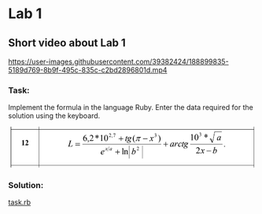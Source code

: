 # Lab 1

## Short video about Lab 1
https://user-images.githubusercontent.com/39382424/188899835-5189d769-8b9f-495c-835c-c2bd2896801d.mp4

### Task:
Implement the formula in the language Ruby.
Enter the data required for the solution using the keyboard.

![formula](media/task%20description.png)

### Solution:
[task.rb](task.rb)
